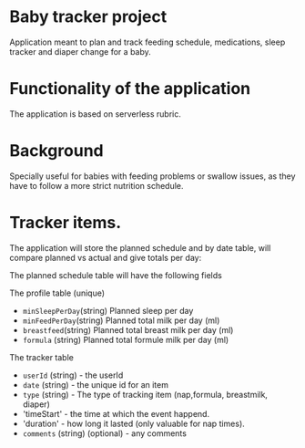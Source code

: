 # Baby tracker project

Application meant to plan and track feeding schedule, medications, sleep tracker and diaper change for a baby.

# Functionality of the application

The application is based on serverless rubric.

# Background

Specially useful for babies with feeding problems or swallow issues, as they have to follow a more strict nutrition schedule.

# Tracker items.

The application will store the planned schedule and by date table, will compare planned vs actual and give totals per day:

The planned schedule table will have the following fields

The profile table (unique)
* `minSleepPerDay`(string) Planned sleep per day
* `minFeedPerDay`(string) Planned total milk per day (ml)
* `breastfeed`(string) Planned total breast milk per day (ml)
* `formula` (string) Planned total formule milk per day (ml)

The tracker table
* `userId` (string) - the userId
* `date` (string) - the unique id for an item
* `type` (string) - The type of tracking item (nap,formula, breastmilk, diaper)
* 'timeStart' - the time at which the event happend.
* 'duration' - how long it lasted (only valuable for nap times).
* `comments` (string) (optional) - any comments


